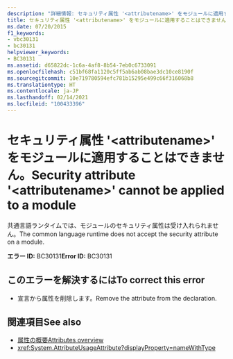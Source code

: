 ```yaml
---
description: "詳細情報: セキュリティ属性 '<attributename>' をモジュールに適用することはできません"
title: セキュリティ属性 '<attributename>' をモジュールに適用することはできません。
ms.date: 07/20/2015
f1_keywords:
- vbc30131
- bc30131
helpviewer_keywords:
- BC30131
ms.assetid: d65822dc-1c6a-4af8-8b54-7eb0c6733091
ms.openlocfilehash: c51bf68fa1120c5ff5ab6ab08bae3dc10ce8190f
ms.sourcegitcommit: 10e719780594efc781b15295e499c66f316068b8
ms.translationtype: HT
ms.contentlocale: ja-JP
ms.lasthandoff: 02/14/2021
ms.locfileid: "100433396"
---
```

# <a name="security-attribute-attributename-cannot-be-applied-to-a-module"></a><span data-ttu-id="d1ced-103">セキュリティ属性 '\<attributename>' をモジュールに適用することはできません。</span><span class="sxs-lookup"><span data-stu-id="d1ced-103">Security attribute '\<attributename>' cannot be applied to a module</span></span>

<span data-ttu-id="d1ced-104">共通言語ランタイムでは、モジュールのセキュリティ属性は受け入れられません。</span><span class="sxs-lookup"><span data-stu-id="d1ced-104">The common language runtime does not accept the security attribute on a module.</span></span>

<span data-ttu-id="d1ced-105">**エラー ID:** BC30131</span><span class="sxs-lookup"><span data-stu-id="d1ced-105">**Error ID:** BC30131</span></span>

## <a name="to-correct-this-error"></a><span data-ttu-id="d1ced-106">このエラーを解決するには</span><span class="sxs-lookup"><span data-stu-id="d1ced-106">To correct this error</span></span>

- <span data-ttu-id="d1ced-107">宣言から属性を削除します。</span><span class="sxs-lookup"><span data-stu-id="d1ced-107">Remove the attribute from the declaration.</span></span>

## <a name="see-also"></a><span data-ttu-id="d1ced-108">関連項目</span><span class="sxs-lookup"><span data-stu-id="d1ced-108">See also</span></span>

- [<span data-ttu-id="d1ced-109">属性の概要</span><span class="sxs-lookup"><span data-stu-id="d1ced-109">Attributes overview</span></span>](../programming-guide/concepts/attributes/index.md)
- <xref:System.AttributeUsageAttribute?displayProperty=nameWithType>
